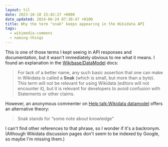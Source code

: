 ```yaml
---
layout: til
date: 2023-10-10 15:42:27 +0000
date_updated: 2024-06-24 07:30:47 +0100
title: Why the term "snak" keeps appearing in the Wikidata API
tags:
  - wikimedia-commons
  - naming-things
---
```

This is one of those terms I kept seeing in API responses and documentation, but it wasn't immediately obvious to me what it means.
I found an explanation in the [Wikibase/DataModel](https://www.mediawiki.org/wiki/Wikibase/DataModel#Overview_of_the_data_model) docs:

> For lack of a better name, any such basic assertion that one can make in Wikidata is called a **Snak** (which is small, but more than a byte). This term will not be relevant for using Wikidata (editors will not encounter it), but it is relevant for developers to avoid confusion with Statements or other claims.

However, an anonymous commenter on [Help talk:Wikidata datamodel](https://www.wikidata.org/wiki/Help_talk:Wikidata_datamodel#c-2001:5A8:4307:9A00:80CC:B19F:7C36:73AB-20240515231200-68.201.134.202-20230330034100) offers an alternative theory:

> Snak stands for “some note about knowledge”

I can't find other references to that phrase, so I wonder if it's a backronym.
(Although Wikidata discussion pages don't seem to be indexed by Google, so maybe I'm missing them.)
